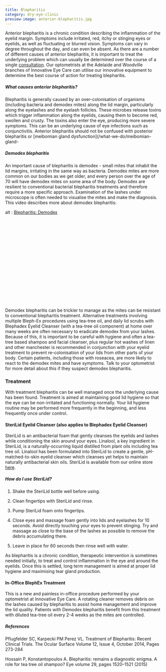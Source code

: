 ```yaml
---
title: Blepharitis
category: dry-eye-clinic
preview-image: anterior-blepharitis.jpg
---
```


<div class="employee-heading">
<p>Anterior blepharitis is a chronic condition describing the inflammation of the eyelid margin. Symptoms include irritated, red, itchy or stinging eyes or eyelids, as well as fluctuating or blurred vision. Symptoms can vary in degree throughout the day, and can even be absent. As there are a number of different causes of anterior blepharitis, it is important to treat the underlying problem which can usually be determined over the course of a single <a href="/what-we-do/eye-exam">consultation</a>. Our optometrists at the Adelaide and Woodville branches of Innovative Eye Care can utilise our innovative equipment to determine the best course of action for treating blepharitis.</p>
</div>

##### What causes anterior blepharitis?

Blepharitis is generally caused by an over-colonisation of organisms (including bacteria and demodex mites) along the lid margin, particularly along the eyelashes and the eyelash follicles. These microbes release toxins which trigger inflammation along the eyelids, causing them to become red, swollen and crusty. The toxins also enter the eye, producing more severe symptoms. This can be an underlying cause of eye infections such as conjunctivitis. Anterior blepharitis should not be confused with posterior blepharitis or [meibomian gland dysfunction](/what-we-do/meibomian-gland-

##### Demodex blepharitis

An important cause of blepharitis is demodex - small mites that inhabit the lid margins, irritating in the same way as bacteria. Demodex mites are more common on our bodies as we get older, and every person over the age of 70 will have demodex mites on some area of the body. Demodex are resilient to conventional bacterial blepharitis treatments and therefore require a more specific approach. Examination of the lashes under microscope is often needed to visualise the mites and make the diagnosis. This video describes more about demodex blepharitis:

<div class="myWrapper" style="position: relative; padding-bottom: 56.25%; height: 0;"><!--[if IE]><iframe frameborder="0" type="text/html" src="https://2689-2347.captiv8online.com/animations/embed/one/lids-demodex?player_width=100%&player_height=100%&site_company_language=34&autostart=false" width="100%" height="100%" style="position:absolute;top:0;left:0;width:100%;height:100%;"></iframe><![endif]--><!--[if !IE]> <--><object data="https://2689-2347.captiv8online.com/animations/embed/one/lids-demodex?player_width=100%&player_height=100%&site_company_language=34&autostart=false" type="text/html" width="100%" height="100%" style="position:absolute;top:0;left:0;width:100%;height:100%;">  alt : <a href="https://2689-2347.captiv8online.com/animations/embed/one/lids-demodex?player_width=100%&player_height=100%&site_company_language=34&autostart=false">Blepharitis: Demodex</a></object><!--> <![endif]--></div>

<br>

Demodex blepharitis can be trickier to manage as the mites can be resistant to conventional blepharitis treatment. Alternative treatments involving multiple Bleph-Ex procedures using tea-tree oil, and daily lid scrubs with Blephadex Eyelid Cleanser (with a tea-tree oil component) at home over many weeks are often necessary to eradicate demodex from your lashes. Because of this, it is important to be careful with hygiene and often a tea-tree based shampoo and facial cleanser, plus regular hot washes of linen and other manchester is recommended in conjunction with your eyelid treatment to prevent re-colonisation of your lids from other parts of your body. Certain patients, including those with roseacea, are more likely to react to the demodex mites and have symptoms. Talk to your optometrist for more detail about this if they suspect demodex blepharitis.

### Treatment

With treatment blepharitis can be well managed once the underlying cause has been found. Treatment is aimed at maintaining good lid hygiene so that the eye can be non-irritated and functioning normally. Your lid hygiene routine may be performed more frequently in the beginning, and less frequently once under control.

#### SteriLid Eyelid Cleanser (also applies to Blephadex Eyelid Cleanser)

SteriLid is an antibacterial foam that gently cleanses the eyelids and lashes while conditioning the skin around your eyes. Linalool, a key ingredient in SteriLid, is a naturally-occurring liquid distilled from plant oils including tea tree oil. Linalool has been formulated into SteriLid to create a gentle, pH-matched-to-skin eyelid cleanser which cleanses yet helps to maintain naturally antibacterial skin oils. SteriLid is available from our online store [here](http://eyesolutions.com.au/collections/dry-eye-treatments/products/sterilid-eye-cleanser).

##### How do I use SteriLid?

1. Shake the SteriLid bottle well before using.

2. Clean fingertips with SteriLid and rinse.

3. Pump SteriLid foam onto fingertips.

4. Close eyes and massage foam gently into lids and eyelashes for 10 seconds. Avoid directly touching your eyes to prevent stinging. Try and massage as close to the base of the lashes as possible to remove the debris accumulating there.

5. Leave in place for 60 seconds then rinse well with water.

As blepharitis is a chronic condition, therapeutic intervention is sometimes needed initially, to treat and control inflammation in the eye and around the eyelids. Once this is settled, long term management is aimed at proper lid hygiene and maximising tear gland production.

#### In-Office BlephEx Treatment

This is a new and painless in-office procedure performed by your optometrist at Innovative Eye Care. A rotating cleaner removes debris on the lashes caused by blepharitis to assist home management and improve the lid quality. Patients with Demodex blepharitis benefit from this treatment with diluted tea-tree oil every 2-4 weeks as the mites are controlled.


##### References

Pflugfelder SC, Karpecki PM Perez VL. Treatment of Blepharitis: Recent Clinical Trials. The Ocular Surface Volume 12, Issue 4, October 2014, Pages 273-284

Hossain P, Konstantopoulos A. Blepharitis: remains a diagnostic enigma. A role for tea tree oil shampoo? Eye volume 29, pages 1520–1521 (2015)
